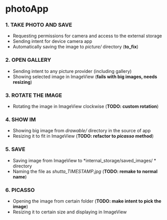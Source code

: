 # photoApp

### 1. TAKE PHOTO AND SAVE
* Requesting permissions for camera and access to the external storage
* Sending intent for device camera app
* Automatically saving the image to *picture/* directory (**to_fix**)

### 2. OPEN GALLERY
* Sending intent to any picture provider (including gallery)
* Showing selected image in ImageView (**fails with big images, needs resizing**)

### 3. ROTATE THE IMAGE
* Rotating the image in ImageView clockwise (**TODO: custom rotation**)

### 4. SHOW IM
* Showing big image from *drawable/* directory in the source of app
* Resizing it to fit in ImageView (**TODO: refactor to *picasso* method**)

### 5. SAVE
* Saving image from ImageView to *internal_storage/saved_images/ * directory 
* Naming the file as *shutta_TIMESTAMP.jpg* (**TODO: remake to normal name**)

### 6. PICASSO
* Opening the image from certain folder (**TODO: make intent to pick the image**)
* Resizing it to certain size and displaying in ImageView 
